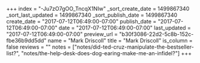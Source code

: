 +++
index = "-Ju7zO7gOO_TncqX1NIw"
_sort_create_date = 1499867340
_sort_last_updated = 1499867340
_sort_publish_date = 1499867340
create_date = "2017-07-12T06:49:00-07:00"
publish_date = "2017-07-12T06:49:00-07:00"
date = "2017-07-12T06:49:00-07:00"
last_updated = "2017-07-12T06:49:00-07:00"
preview_url = "b30f3086-22d2-5c8b-152c-fbe36b9dd5dd"
name = "Mark Driscoll"
title = "Mark Driscoll"
is_column = false
reviews = ""
notes = ["notes/did-ted-cruz-manipulate-the-bestseller-list?", "notes/the-help-desk-does-dog-earing-make-me-an-infidel?"]
+++

